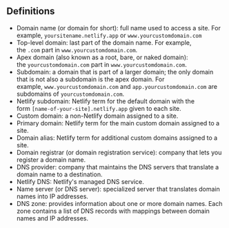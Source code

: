 Definitions
-----------

-   Domain name (or domain for short): full name used to access a site. For example, `yoursitename.netlify.app` or `www.yourcustomdomain.com`
-   Top-level domain: last part of the domain name. For example, the `.com` part in `www.yourcustomdomain.com`.
-   Apex domain (also known as a root, bare, or naked domain): the `yourcustomdomain.com` part in `www.yourcustomdomain.com`.
-   Subdomain: a domain that is part of a larger domain; the only domain that is not also a subdomain is the apex domain. For example, `www.yourcustomdomain.com` and `app.yourcustomdomain.com` are subdomains of `yourcustomdomain.com`.
-   Netlify subdomain: Netlify term for the default domain with the form `[name-of-your-site].netlify.app` given to each site.
-   Custom domain: a non-Netlify domain assigned to a site.
-   Primary domain: Netlify term for the main custom domain assigned to a site.
-   Domain alias: Netlify term for additional custom domains assigned to a site.
-   Domain registrar (or domain registration service): company that lets you register a domain name.
-   DNS provider: company that maintains the DNS servers that translate a domain name to a destination.
-   Netlify DNS: Netlify's managed DNS service.
-   Name server (or DNS server): specialized server that translates domain names into IP addresses.
-   DNS zone: provides information about one or more domain names. Each zone contains a list of DNS records with mappings between domain names and IP addresses.